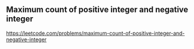 ## Maximum count of positive integer and negative integer
https://leetcode.com/problems/maximum-count-of-positive-integer-and-negative-integer
